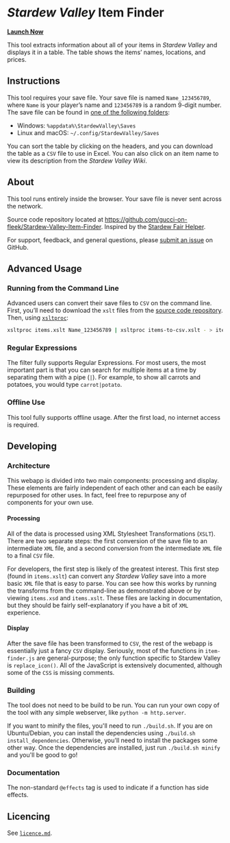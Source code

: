 _Stardew Valley_ Item Finder
==========================

**[Launch Now](https://gucci-on-fleek.github.io/Stardew-Valley-Item-Finder/)**

<!-- Stardew Valley Item Finder
     https://gucci-on-fleek.github.io/Stardew-Valley-Item-Finder/
     SPDX-License-Identifier: MPL-2.0+ OR CC-BY-SA-4.0+
     SPDX-FileCopyrightText: 2022 Max Chernoff
-->

This tool extracts information about all of your items in _Stardew Valley_
and displays it in a table. The table shows the items’ names, locations,
and prices.

Instructions
------------

This tool requires your save file. Your save file is
named `Name_123456789`, where `Name` is your player’s name and
`123456789` is a random 9-digit number. The save file can be found in [one of the following folders](https://stardewvalleywiki.com/Saves#Find_your_save_files):

-   Windows: `%appdata%\StardewValley\Saves`
-   Linux and macOS: `~/.config/StardewValley/Saves`

You can sort the table by clicking on the headers, and you can download
the table as a `CSV` file to use in Excel. You can also click on an item name to view its description from the *Stardew Valley Wiki*.

About
-----

This tool runs entirely inside the browser. Your save file is never sent
across the network.

Source code repository located at
<https://github.com/gucci-on-fleek/Stardew-Valley-Item-Finder>. Inspired
by the [Stardew Fair
Helper](https://mouseypounds.github.io/stardew-fair-helper/).

For support, feedback, and general questions, please [submit an issue](https://github.com/gucci-on-fleek/Stardew-Valley-Item-Finder/issues/new/choose) on GitHub.

Advanced Usage
--------------

### Running from the Command Line

Advanced users can convert their save files to `CSV` on the command
line. First, you’ll need to download the `xslt` files from the [source
code
repository](https://github.com/gucci-on-fleek/Stardew-Valley-Item-Finder).
Then, using [`xsltproc`](http://xmlsoft.org/XSLT/xsltproc.html):

```bash
xsltproc items.xslt Name_123456789 | xsltproc items-to-csv.xslt - > items.csv
```

### Regular Expressions

The filter fully supports Regular Expressions. For most users, the
most important part is that you can search for multiple items at a time
by separating them with a pipe (`|`). For example, to show all carrots
and potatoes, you would type `carrot|potato`.

### Offline Use

This tool fully supports offline usage. After the first load, no internet access is required.

Developing
----------

### Architecture
This webapp is divided into two main components: processing and display. These elements are fairly independent of each other and can each be easily repurposed for other uses. In fact, feel free to repurpose any of components for your own use.

#### Processing
All of the data is processed using XML Stylesheet Transformations (`XSLT`). There are two separate steps: the first conversion of the save file to an intermediate `XML` file, and a second conversion from the intermediate `XML` file to a final `CSV` file. 

For developers, the first step is likely of the greatest interest. This first step (found in `items.xslt`) can convert any _Stardew Valley_ save into a more basic `XML` file that is easy to parse. You can see how this works by running the transforms from the command-line as demonstrated above or by viewing `items.xsd` and `items.xslt`. These files are lacking in documentation, but they should be fairly self-explanatory if you have a bit of `XML` experience.

#### Display
After the save file has been transformed to `CSV`, the rest of the webapp is essentially just a fancy `CSV` display. Seriously, most of the functions in `item-finder.js` are general-purpose; the only function specific to Stardew Valley is `replace_icon()`. All of the JavaScript is extensively documented, although some of the `CSS` is missing comments.

### Building
The tool does not need to be build to be run. You can run your own copy of the tool with any simple webserver, like `python -m http.server`. 

If you want to minify the files, you'll need to run `./build.sh`. If you are on Ubuntu/Debian, you can install the dependencies using `./build.sh install_dependencies`. Otherwise, you'll need to install the packages some other way. Once the dependencies are installed, just run `./build.sh minify` and you'll be good to go!

### Documentation
The non-standard `@effects` tag is used to indicate if a function has side effects.

Licencing
---------

See [`licence.md`](licence.md).
